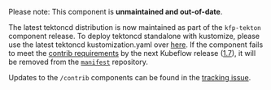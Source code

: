 Please note: This component is **unmaintained and out-of-date**.

The latest tektoncd distribution is now maintained as part of the `kfp-tekton` component release. To deploy tektoncd standalone with kustomize, please use the latest tektoncd kustomization.yaml over [here](/apps/kfp-tekton/upstream/third-party/tekton/base/kustomization.yaml).
If the component fails to meet the [contrib requirements](https://github.com/kubeflow/manifests/blob/master/proposals/20220926-contrib-component-guidelines.md#component-requirements)
 by the next Kubeflow release ([1.7](https://github.com/kubeflow/community/tree/master/releases/release-1.7#timeline)),
 it will be removed from the [`manifest`](https://github.com/kubeflow/manifests) repository.

Updates to the `/contrib` components can be found in the [tracking issue](https://github.com/kubeflow/manifests/issues/2311).